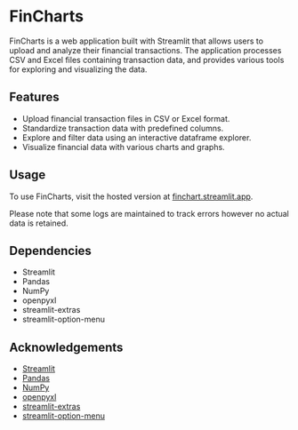 # FinCharts

FinCharts is a web application built with Streamlit that allows users to upload and analyze their financial transactions. The application processes CSV and Excel files containing transaction data, and provides various tools for exploring and visualizing the data.

## Features

- Upload financial transaction files in CSV or Excel format.
- Standardize transaction data with predefined columns.
- Explore and filter data using an interactive dataframe explorer.
- Visualize financial data with various charts and graphs.

## Usage

To use FinCharts, visit the hosted version at [finchart.streamlit.app](https://finchart.streamlit.app).

Please note that some logs are maintained to track errors however no actual data is retained.

## Dependencies

- Streamlit
- Pandas
- NumPy
- openpyxl
- streamlit-extras
- streamlit-option-menu

## Acknowledgements

- [Streamlit](https://streamlit.io/)
- [Pandas](https://pandas.pydata.org/)
- [NumPy](https://numpy.org/)
- [openpyxl](https://openpyxl.readthedocs.io/)
- [streamlit-extras](https://github.com/streamlit/streamlit-extras)
- [streamlit-option-menu](https://github.com/victoryhb/streamlit-option-menu)
